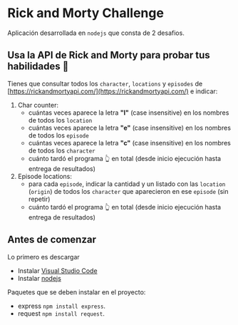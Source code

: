 # Rick and Morty Challenge

Aplicación desarrollada en `nodejs` que consta de 2 desafios.

## Usa la API de Rick and Morty para probar tus habilidades 🥼

Tienes que consultar todos los `character`, `locations` y `episodes` de [https://rickandmortyapi.com/](https://rickandmortyapi.com/) e indicar:

1. Char counter:
    - cuántas veces aparece la letra **"l"** (case insensitive) en los nombres de todos los `location`
    - cuántas veces aparece la letra **"e"** (case insensitive) en los nombres de todos los `episode`
    - cuántas veces aparece la letra **"c"** (case insensitive) en los nombres de todos los `character`
    - cuánto tardó el programa 👆 en total (desde inicio ejecución hasta entrega de resultados)
2. Episode locations:
    - para cada `episode`, indicar la cantidad y un listado con las `location` (`origin`) de todos los `character` que aparecieron en ese `episode` (sin repetir)
    - cuánto tardó el programa 👆 en total (desde inicio ejecución hasta entrega de resultados)

## Antes de comenzar

Lo primero es descargar 

* Instalar [Visual Studio Code](https://code.visualstudio.com/)
* Instalar [nodejs](https://nodejs.org/es/download/)

Paquetes que se deben instalar en el proyecto: 
* express `npm install express`.
* request `npm install request`.


